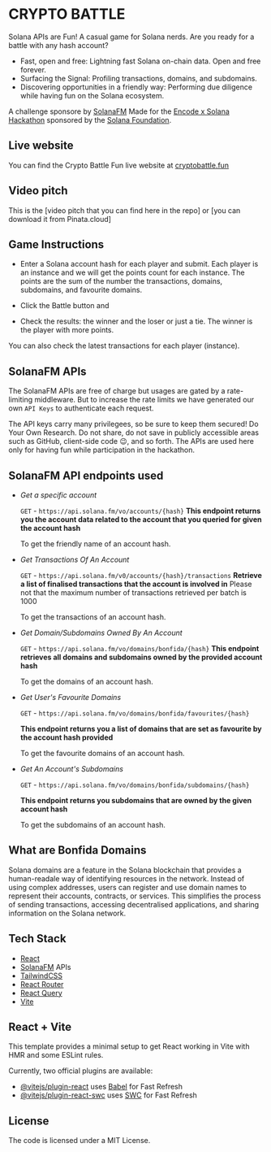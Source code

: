 # CRYPTO BATTLE

Solana APIs are Fun!
A casual game for Solana nerds. Are you ready for a battle with any hash account?

- Fast, open and free: Lightning fast Solana on-chain data. Open and free forever.
- Surfacing the Signal: Profiling transactions, domains, and subdomains.
- Discovering opportunities in a friendly way: Performing due diligence while having fun on the Solana ecosystem.

A challenge sponsore by [SolanaFM](https://solana.fm)
Made for the [Encode x Solana Hackathon](https://www.encode.club/encodesolanahack) sponsored by the [Solana Foundation](https://solana.org/).

## Live website

You can find the Crypto Battle Fun live website at [cryptobattle.fun](https://www.crypobattle.fun)

## Video pitch

This is the [video pitch that you can find here in the repo] or [you can download it from Pinata.cloud]

## Game Instructions

- Enter a Solana account hash for each player and submit.
  Each player is an instance and we will get the points count for each instance.
  The points are the sum of the number the transactions, domains, subdomains, and favourite domains.

- Click the Battle button and

- Check the results: the winner and the loser or just a tie. The winner is the player with more points.

You can also check the latest transactions for each player (instance).

## SolanaFM APIs

The SolanaFM APIs are free of charge but usages are gated by a rate-limiting middleware.
But to increase the rate limits we have generated our own `API Keys` to authenticate each request.

The API keys carry many privilegees, so be sure to keep them secured!
Do Your Own Research.
Do not share, do not save in publicly accessible areas such as GitHub, client-side code 😉, and so forth.
The APIs are used here only for having fun while participation in the hackathon.

## SolanaFM API endpoints used

- _Get a specific account_

  `GET` - `https://api.solana.fm/vo/accounts/{hash}`
  **This endpoint returns you the account data related to the account that you queried for given the account hash**

  To get the friendly name of an account hash.

- _Get Transactions Of An Account_

  `GET` - `https://api.solana.fm/v0/accounts/{hash}/transactions`
  **Retrieve a list of finalised transactions that the account is involved in**
  Please not that the maximum number of transactions retrieved per batch is 1000

  To get the transactions of an account hash.

- _Get Domain/Subdomains Owned By An Account_

  `GET` - `https://api.solana.fm/vo/domains/bonfida/{hash}`
  **This endpoint retrieves all domains and subdomains owned by the provided account hash**

  To get the domains of an account hash.

- _Get User's Favourite Domains_

  `GET` - `https://api.solana.fm/vo/domains/bonfida/favourites/{hash}`

  **This endpoint returns you a list of domains that are set as favourite by the account hash provided**

  To get the favourite domains of an account hash.

- _Get An Account's Subdomains_

  `GET` - `https://api.solana.fm/vo/domains/bonfida/subdomains/{hash}`

  **This endpoint returns you subdomains that are owned by the given account hash**

  To get the subdomains of an account hash.

## What are Bonfida Domains

Solana domains are a feature in the Solana blockchain that provides a human-readale way of identifying resources in the network. Instead of using complex addresses, users can register and use domain names to represent their accounts, contracts, or services. This simplifies the process of sending transactions, accessing decentralised applications, and sharing information on the Solana network.

## Tech Stack

- [React](https://react.dev/)
- [SolanaFM](https://solana.fm) APIs
- [TailwindCSS](https://tailwindcss.com)
- [React Router](https://reactrouter.com)
- [React Query](https://tanstack.com/query/v3)
- [Vite](https://vitejs.dev)

## React + Vite

This template provides a minimal setup to get React working in Vite with HMR and some ESLint rules.

Currently, two official plugins are available:

- [@vitejs/plugin-react](https://github.com/vitejs/vite-plugin-react/blob/main/packages/plugin-react/README.md) uses [Babel](https://babeljs.io/) for Fast Refresh
- [@vitejs/plugin-react-swc](https://github.com/vitejs/vite-plugin-react-swc) uses [SWC](https://swc.rs/) for Fast Refresh

## License

The code is licensed under a MIT License.
